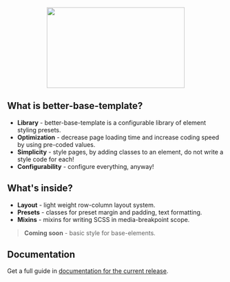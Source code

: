 ###

<p align="center">
    <img height="187" width="320" src="https://user-images.githubusercontent.com/29531824/33828830-4c914bd4-de76-11e7-9d1a-a96d916f084b.png">
</p>

## What is better-base-template?

- **Library** - better-base-template is a configurable library of element styling presets.
- **Optimization** - decrease page loading time and increase coding speed by using pre-coded values.
- **Simplicity** - style pages, by adding classes to an element, do not write a style code for each!
- **Configurability** - configure everything, anyway!

## What's inside?

- **Layout** - light weight row-column layout system.
- **Presets** - classes for preset margin and padding, text formatting.
- **Mixins** - mixins for writing SCSS in media-breakpoint scope.

>  **Coming soon** - basic style for base-elements.

## Documentation

Get a full guide in [documentation for the current release](/docs/README.md).

